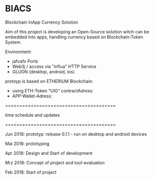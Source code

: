 # BIACS
Blockchain InApp Currency Solution

Aim of this project is developing an Open-Source solution witch can be embedded into apps, handling currency based on Blockchain-Token System.

Environment:
- jafvafx Ports
- Web3j / access via "influa" HTTP Service
- GLUON (desktop, android, ios)

 protoyp is based on ETHERIUM Blockchain:
 - using ETH-Token "UIG" contractAdress: 
 - APP-Wallet-Adress:
 
 =======================================

 time schedule and updates
 
 =======================================
 
 Jun 2018: prototyp: release 0.1.1
           - run on desktop and android devices

 Mai 2018: prototyping

 Apr 2018: Design and Start of development

 Mrz 2018: Concept of project and tool-evaluation

 Feb 2018: Start of project
 
 

